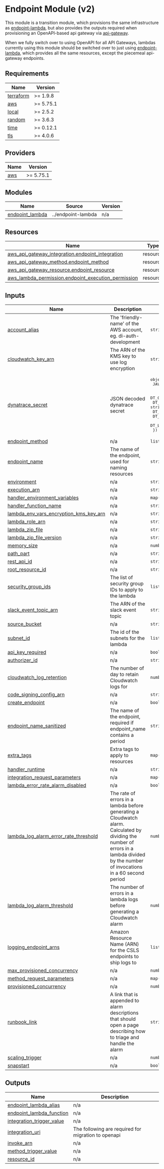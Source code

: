 # Endpoint Module (v2)

This module is a transition module, which provisions the same infrastructure as [endpoint-lambda](../endpoint-lambda/), but also provides the outputs required when provisioning an OpenAPI-based api gateway via [api-gateway](../api-gateway/).

When we fully switch over to using OpenAPI for all API Gateways, lambdas currently using this module should be switched over to just using [endpoint-lambda](../endpoint-lambda/), which provides all the same resources, except the piecemeal api-gateway endpoints.

<!-- prettier-ignore-start -->
<!-- BEGIN_TF_DOCS -->
## Requirements

| Name | Version |
|------|---------|
| <a name="requirement_terraform"></a> [terraform](#requirement\_terraform) | >= 1.9.8 |
| <a name="requirement_aws"></a> [aws](#requirement\_aws) | >= 5.75.1 |
| <a name="requirement_local"></a> [local](#requirement\_local) | >= 2.5.2 |
| <a name="requirement_random"></a> [random](#requirement\_random) | >= 3.6.3 |
| <a name="requirement_time"></a> [time](#requirement\_time) | >= 0.12.1 |
| <a name="requirement_tls"></a> [tls](#requirement\_tls) | >= 4.0.6 |

## Providers

| Name | Version |
|------|---------|
| <a name="provider_aws"></a> [aws](#provider\_aws) | >= 5.75.1 |

## Modules

| Name | Source | Version |
|------|--------|---------|
| <a name="module_endpoint_lambda"></a> [endpoint\_lambda](#module\_endpoint\_lambda) | ../endpoint-lambda | n/a |

## Resources

| Name | Type |
|------|------|
| [aws_api_gateway_integration.endpoint_integration](https://registry.terraform.io/providers/hashicorp/aws/latest/docs/resources/api_gateway_integration) | resource |
| [aws_api_gateway_method.endpoint_method](https://registry.terraform.io/providers/hashicorp/aws/latest/docs/resources/api_gateway_method) | resource |
| [aws_api_gateway_resource.endpoint_resource](https://registry.terraform.io/providers/hashicorp/aws/latest/docs/resources/api_gateway_resource) | resource |
| [aws_lambda_permission.endpoint_execution_permission](https://registry.terraform.io/providers/hashicorp/aws/latest/docs/resources/lambda_permission) | resource |

## Inputs

| Name | Description | Type | Default | Required |
|------|-------------|------|---------|:--------:|
| <a name="input_account_alias"></a> [account\_alias](#input\_account\_alias) | The 'friendly-name' of the AWS account, eg. di-auth-development | `string` | n/a | yes |
| <a name="input_cloudwatch_key_arn"></a> [cloudwatch\_key\_arn](#input\_cloudwatch\_key\_arn) | The ARN of the KMS key to use log encryption | `string` | n/a | yes |
| <a name="input_dynatrace_secret"></a> [dynatrace\_secret](#input\_dynatrace\_secret) | JSON decoded dynatrace secret | <pre>object({<br/>    JAVA_LAYER = string<br/><br/>    DT_CONNECTION_AUTH_TOKEN     = string<br/>    DT_CONNECTION_BASE_URL       = string<br/>    DT_CLUSTER_ID                = string<br/>    DT_TENANT                    = string<br/>    DT_LOG_COLLECTION_AUTH_TOKEN = string<br/>  })</pre> | n/a | yes |
| <a name="input_endpoint_method"></a> [endpoint\_method](#input\_endpoint\_method) | n/a | `list(string)` | n/a | yes |
| <a name="input_endpoint_name"></a> [endpoint\_name](#input\_endpoint\_name) | The name of the endpoint, used for naming resources | `string` | n/a | yes |
| <a name="input_environment"></a> [environment](#input\_environment) | n/a | `string` | n/a | yes |
| <a name="input_execution_arn"></a> [execution\_arn](#input\_execution\_arn) | n/a | `string` | n/a | yes |
| <a name="input_handler_environment_variables"></a> [handler\_environment\_variables](#input\_handler\_environment\_variables) | n/a | `map(string)` | n/a | yes |
| <a name="input_handler_function_name"></a> [handler\_function\_name](#input\_handler\_function\_name) | n/a | `string` | n/a | yes |
| <a name="input_lambda_env_vars_encryption_kms_key_arn"></a> [lambda\_env\_vars\_encryption\_kms\_key\_arn](#input\_lambda\_env\_vars\_encryption\_kms\_key\_arn) | n/a | `string` | n/a | yes |
| <a name="input_lambda_role_arn"></a> [lambda\_role\_arn](#input\_lambda\_role\_arn) | n/a | `string` | n/a | yes |
| <a name="input_lambda_zip_file"></a> [lambda\_zip\_file](#input\_lambda\_zip\_file) | n/a | `string` | n/a | yes |
| <a name="input_lambda_zip_file_version"></a> [lambda\_zip\_file\_version](#input\_lambda\_zip\_file\_version) | n/a | `string` | n/a | yes |
| <a name="input_memory_size"></a> [memory\_size](#input\_memory\_size) | n/a | `number` | n/a | yes |
| <a name="input_path_part"></a> [path\_part](#input\_path\_part) | n/a | `string` | n/a | yes |
| <a name="input_rest_api_id"></a> [rest\_api\_id](#input\_rest\_api\_id) | n/a | `string` | n/a | yes |
| <a name="input_root_resource_id"></a> [root\_resource\_id](#input\_root\_resource\_id) | n/a | `string` | n/a | yes |
| <a name="input_security_group_ids"></a> [security\_group\_ids](#input\_security\_group\_ids) | The list of security group IDs to apply to the lambda | `list(string)` | n/a | yes |
| <a name="input_slack_event_topic_arn"></a> [slack\_event\_topic\_arn](#input\_slack\_event\_topic\_arn) | The ARN of the slack event topic | `string` | n/a | yes |
| <a name="input_source_bucket"></a> [source\_bucket](#input\_source\_bucket) | n/a | `string` | n/a | yes |
| <a name="input_subnet_id"></a> [subnet\_id](#input\_subnet\_id) | The id of the subnets for the lambda | `list(string)` | n/a | yes |
| <a name="input_api_key_required"></a> [api\_key\_required](#input\_api\_key\_required) | n/a | `bool` | `false` | no |
| <a name="input_authorizer_id"></a> [authorizer\_id](#input\_authorizer\_id) | n/a | `string` | `null` | no |
| <a name="input_cloudwatch_log_retention"></a> [cloudwatch\_log\_retention](#input\_cloudwatch\_log\_retention) | The number of day to retain Cloudwatch logs for | `number` | `30` | no |
| <a name="input_code_signing_config_arn"></a> [code\_signing\_config\_arn](#input\_code\_signing\_config\_arn) | n/a | `string` | `null` | no |
| <a name="input_create_endpoint"></a> [create\_endpoint](#input\_create\_endpoint) | n/a | `bool` | `true` | no |
| <a name="input_endpoint_name_sanitized"></a> [endpoint\_name\_sanitized](#input\_endpoint\_name\_sanitized) | The name of the endpoint, required if endpoint\_name contains a period | `string` | `null` | no |
| <a name="input_extra_tags"></a> [extra\_tags](#input\_extra\_tags) | Extra tags to apply to resources | `map(string)` | `{}` | no |
| <a name="input_handler_runtime"></a> [handler\_runtime](#input\_handler\_runtime) | n/a | `string` | `"java17"` | no |
| <a name="input_integration_request_parameters"></a> [integration\_request\_parameters](#input\_integration\_request\_parameters) | n/a | `map(string)` | `{}` | no |
| <a name="input_lambda_error_rate_alarm_disabled"></a> [lambda\_error\_rate\_alarm\_disabled](#input\_lambda\_error\_rate\_alarm\_disabled) | n/a | `bool` | `false` | no |
| <a name="input_lambda_log_alarm_error_rate_threshold"></a> [lambda\_log\_alarm\_error\_rate\_threshold](#input\_lambda\_log\_alarm\_error\_rate\_threshold) | The rate of errors in a lambda before generating a Cloudwatch alarm. Calculated by dividing the number of errors in a lambda divided by the number of invocations in a 60 second period | `number` | `10` | no |
| <a name="input_lambda_log_alarm_threshold"></a> [lambda\_log\_alarm\_threshold](#input\_lambda\_log\_alarm\_threshold) | The number of errors in a lambda logs before generating a Cloudwatch alarm | `number` | `5` | no |
| <a name="input_logging_endpoint_arns"></a> [logging\_endpoint\_arns](#input\_logging\_endpoint\_arns) | Amazon Resource Name (ARN) for the CSLS endpoints to ship logs to | `list(string)` | `[]` | no |
| <a name="input_max_provisioned_concurrency"></a> [max\_provisioned\_concurrency](#input\_max\_provisioned\_concurrency) | n/a | `number` | `5` | no |
| <a name="input_method_request_parameters"></a> [method\_request\_parameters](#input\_method\_request\_parameters) | n/a | `map(bool)` | `{}` | no |
| <a name="input_provisioned_concurrency"></a> [provisioned\_concurrency](#input\_provisioned\_concurrency) | n/a | `number` | `0` | no |
| <a name="input_runbook_link"></a> [runbook\_link](#input\_runbook\_link) | A link that is appended to alarm descriptions that should open a page describing how to triage and handle the alarm | `string` | `null` | no |
| <a name="input_scaling_trigger"></a> [scaling\_trigger](#input\_scaling\_trigger) | n/a | `number` | `0.7` | no |
| <a name="input_snapstart"></a> [snapstart](#input\_snapstart) | n/a | `bool` | `false` | no |

## Outputs

| Name | Description |
|------|-------------|
| <a name="output_endpoint_lambda_alias"></a> [endpoint\_lambda\_alias](#output\_endpoint\_lambda\_alias) | n/a |
| <a name="output_endpoint_lambda_function"></a> [endpoint\_lambda\_function](#output\_endpoint\_lambda\_function) | n/a |
| <a name="output_integration_trigger_value"></a> [integration\_trigger\_value](#output\_integration\_trigger\_value) | n/a |
| <a name="output_integration_uri"></a> [integration\_uri](#output\_integration\_uri) | The following are required for migration to openapi |
| <a name="output_invoke_arn"></a> [invoke\_arn](#output\_invoke\_arn) | n/a |
| <a name="output_method_trigger_value"></a> [method\_trigger\_value](#output\_method\_trigger\_value) | n/a |
| <a name="output_resource_id"></a> [resource\_id](#output\_resource\_id) | n/a |
<!-- END_TF_DOCS -->
<!-- prettier-ignore-end -->
